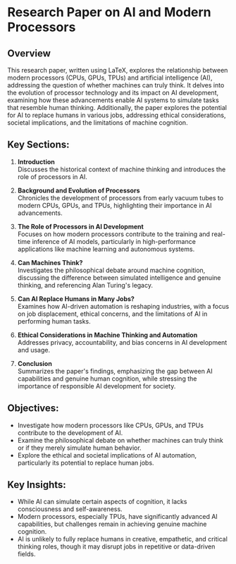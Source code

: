# Research Paper on AI and Modern Processors

## Overview
This research paper, written using LaTeX, explores the relationship between modern processors (CPUs, GPUs, TPUs) and artificial intelligence (AI), addressing the question of whether machines can truly think. It delves into the evolution of processor technology and its impact on AI development, examining how these advancements enable AI systems to simulate tasks that resemble human thinking. Additionally, the paper explores the potential for AI to replace humans in various jobs, addressing ethical considerations, societal implications, and the limitations of machine cognition.

## Key Sections:
1. **Introduction**  
   Discusses the historical context of machine thinking and introduces the role of processors in AI.

2. **Background and Evolution of Processors**  
   Chronicles the development of processors from early vacuum tubes to modern CPUs, GPUs, and TPUs, highlighting their importance in AI advancements.

3. **The Role of Processors in AI Development**  
   Focuses on how modern processors contribute to the training and real-time inference of AI models, particularly in high-performance applications like machine learning and autonomous systems.

4. **Can Machines Think?**  
   Investigates the philosophical debate around machine cognition, discussing the difference between simulated intelligence and genuine thinking, and referencing Alan Turing's legacy.

5. **Can AI Replace Humans in Many Jobs?**  
   Examines how AI-driven automation is reshaping industries, with a focus on job displacement, ethical concerns, and the limitations of AI in performing human tasks.

6. **Ethical Considerations in Machine Thinking and Automation**  
   Addresses privacy, accountability, and bias concerns in AI development and usage.

7. **Conclusion**  
   Summarizes the paper's findings, emphasizing the gap between AI capabilities and genuine human cognition, while stressing the importance of responsible AI development for society.

## Objectives:
- Investigate how modern processors like CPUs, GPUs, and TPUs contribute to the development of AI.
- Examine the philosophical debate on whether machines can truly think or if they merely simulate human behavior.
- Explore the ethical and societal implications of AI automation, particularly its potential to replace human jobs.

## Key Insights:
- While AI can simulate certain aspects of cognition, it lacks consciousness and self-awareness.
- Modern processors, especially TPUs, have significantly advanced AI capabilities, but challenges remain in achieving genuine machine cognition.
- AI is unlikely to fully replace humans in creative, empathetic, and critical thinking roles, though it may disrupt jobs in repetitive or data-driven fields.




